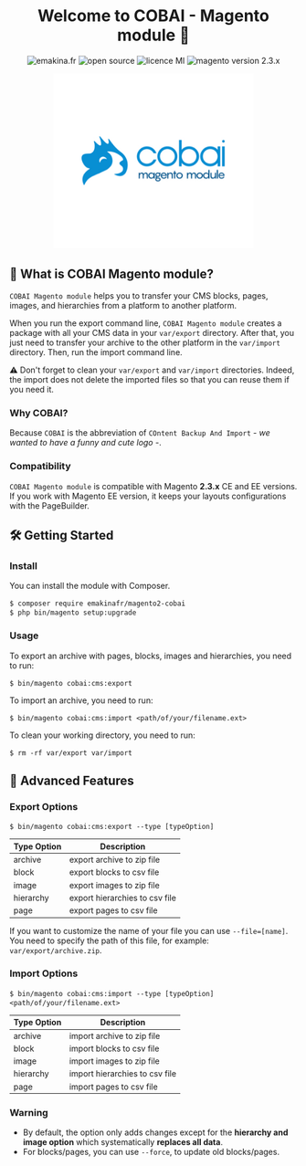 <h1 align="center">Welcome to COBAI - Magento module 👋</h1>
<p align="center">
    <img src="https://img.shields.io/badge/Made_by-Emakina-black.svg?cacheSeconds=2592000" alt="emakina.fr"/>
    <img src="https://img.shields.io/badge/Open_Source-♥-informational.svg?cacheSeconds=2592000" alt="open source"/>
    <img src="https://img.shields.io/badge/license-MIT-informational.svg?cacheSeconds=2592000" alt="licence MI"/>
    <img src="https://img.shields.io/badge/Magento-2.3.x-important.svg?cacheSeconds=2592000" alt="magento version 2.3.x"/>
</p>

<p align="center">
  <img src=".github/logo.jpg"
    width="350" alt="COBAI Magento module"/>
</p>

## 🐹 What is COBAI Magento module?
`COBAI Magento module` helps you to transfer your CMS blocks, pages, images, and hierarchies from a platform to another platform.

When you run the export command line, `COBAI Magento module` creates a package with all your CMS data in your `var/export` directory. After that, you just need to transfer your archive to the other platform in the `var/import` directory. Then, run the import command line.

:warning: Don't forget to clean your `var/export` and `var/import` directories. Indeed, the import does not delete the imported files so that you can reuse them if you need it.

### Why COBAI? 
Because `COBAI` is the abbreviation of `COntent Backup And Import` *- we wanted to have a funny and cute logo -*.

### Compatibility  
`COBAI Magento module` is compatible with Magento **2.3.x** CE and EE versions. If you work with Magento EE version, it keeps your layouts configurations with the PageBuilder. 

## 🛠 Getting Started
### Install
You can install the module with Composer.
```
$ composer require emakinafr/magento2-cobai
$ php bin/magento setup:upgrade
```

### Usage
To export an archive with pages, blocks, images and hierarchies, you need to run:
```
$ bin/magento cobai:cms:export
```

To import an archive, you need to run:
```
$ bin/magento cobai:cms:import <path/of/your/filename.ext>
```

To clean your working directory, you need to run:
```
$ rm -rf var/export var/import
```

## 🚀 Advanced Features
### Export Options
```
$ bin/magento cobai:cms:export --type [typeOption]
```

| Type Option 	        | Description                  	   | 
|-------------------    |------------------------------	   |
| archive       	    | export archive to zip file   	   |
| block          	    | export blocks to csv file        | 
| image         	    | export images to zip file    	   |  
| hierarchy     	    | export hierarchies to csv file   | 
| page          	    | export pages to csv file     	   | 

If you want to customize the name of your file you can use `--file=[name]`. You need to specify the path of this file, for example: `var/export/archive.zip`.

### Import Options
```
$ bin/magento cobai:cms:import --type [typeOption] <path/of/your/filename.ext>
```

| Type Option 	        | Description                  	   | 
|-------------------    |------------------------------	   |
| archive       	    | import archive to zip file   	   |
| block          	    | import blocks to csv file        | 
| image         	    | import images to zip file    	   |  
| hierarchy    	        | import hierarchies to csv file   | 
| page          	    | import pages to csv file     	   | 

### Warning
- By default, the option only adds changes except for the **hierarchy and image option** which systematically **replaces all data**.  
- For blocks/pages, you can use `--force`, to update old blocks/pages.
